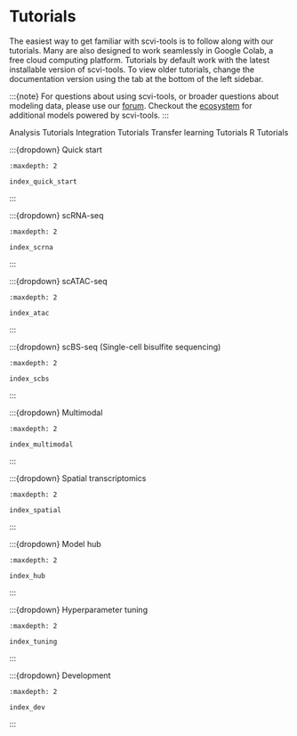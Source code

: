 # Tutorials

The easiest way to get familiar with scvi-tools is to follow along with our tutorials.
Many are also designed to work seamlessly in Google Colab, a free cloud computing platform.
Tutorials by default work with the latest installable version of scvi-tools. To view older tutorials,
change the documentation version using the tab at the bottom of the left sidebar.

:::{note}
For questions about using scvi-tools, or broader questions about modeling data, please use our [forum]. Checkout the [ecosystem] for additional models powered by scvi-tools.
:::

<span class="tag" group-tag="Analysis"></span> Analysis Tutorials
<span class="tag" group-tag="Integration"></span> Integration Tutorials
<span class="tag" group-tag="Transfer earning"></span> Transfer learning Tutorials
<span class="tag" group-tag="R"></span> R Tutorials



:::{dropdown} Quick start
```{toctree}
:maxdepth: 2

index_quick_start
```
:::

:::{dropdown} scRNA-seq
```{toctree}
:maxdepth: 2

index_scrna
```
:::

:::{dropdown} scATAC-seq
```{toctree}
:maxdepth: 2

index_atac
```
:::

:::{dropdown} scBS-seq (Single-cell bisulfite sequencing)
```{toctree}
:maxdepth: 2

index_scbs
```
:::

:::{dropdown} Multimodal
```{toctree}
:maxdepth: 2

index_multimodal
```
:::

:::{dropdown} Spatial transcriptomics
```{toctree}
:maxdepth: 2

index_spatial
```
:::

:::{dropdown} Model hub
```{toctree}
:maxdepth: 2

index_hub
```
:::

:::{dropdown} Hyperparameter tuning
```{toctree}
:maxdepth: 2

index_tuning
```
:::

:::{dropdown} Development
```{toctree}
:maxdepth: 2

index_dev
```
:::

[forum]: https://discourse.scverse.org/
[ecosystem]: https://scvi-tools.org/ecosystem

